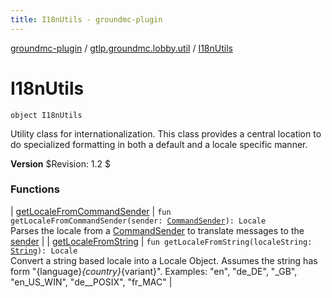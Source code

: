 ```yaml
---
title: I18nUtils - groundmc-plugin
---
```


[groundmc-plugin](../../index.html) / [gtlp.groundmc.lobby.util](../index.html) / [I18nUtils](.)

# I18nUtils

`object I18nUtils`

Utility class for internationalization. This class provides a
central location to do specialized formatting in both
a default and a locale specific manner.

**Version**
$Revision: 1.2 $

### Functions

| [getLocaleFromCommandSender](get-locale-from-command-sender.html) | `fun getLocaleFromCommandSender(sender: `[`CommandSender`](https://hub.spigotmc.org/javadocs/spigot/org/bukkit/command/CommandSender.html)`): Locale`<br>Parses the locale from a [CommandSender](https://hub.spigotmc.org/javadocs/spigot/org/bukkit/command/CommandSender.html) to translate messages to the [sender](get-locale-from-command-sender.html#gtlp.groundmc.lobby.util.I18nUtils$getLocaleFromCommandSender(org.bukkit.command.CommandSender)/sender) |
| [getLocaleFromString](get-locale-from-string.html) | `fun getLocaleFromString(localeString: `[`String`](https://kotlinlang.org/api/latest/jvm/stdlib/kotlin/-string/index.html)`): Locale`<br>Convert a string based locale into a Locale Object. Assumes the string has form "{language}*{country}*{variant}". Examples: "en", "de_DE", "_GB", "en_US_WIN", "de__POSIX", "fr_MAC" |

